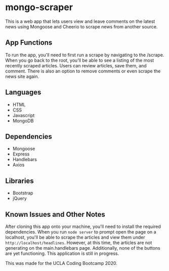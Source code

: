 # mongo-scraper
This is a web app that lets users view and leave comments on the latest news using Mongoose and Cheerio to scrape news from another source.

## App Functions

To run the app, you'll need to first run a scrape by navigating to the /scrape. When you go back to the root, you'll be able to see a listing of the most recently scraped articles. Users can review articles, save them, and comment. There is also an option to remove comments or even scrape the news site again.

## Languages
* HTML
* CSS
* Javascript
* MongoDB

## Dependencies
* Mongoose
* Express
* Handlebars
* Axios

## Libraries
* Bootstrap
* jQuery

## Known Issues and Other Notes
After cloning this app onto your machine, you'll need to install the required dependencies. When you run `node server` to prompt open the page on a localhost, you'll be able to scrape the articles and view them under `http://localhost/headlines`. However, at this time, the articles are not generating on the main.handlebars page. Additionally, none of the buttons are yet functioning. This application is still in progress.

This was made for the UCLA Coding Bootcamp 2020.
